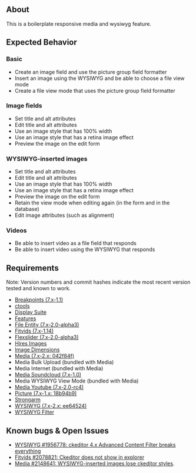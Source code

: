 ## About

This is a boilerplate responsive media and wysiwyg feature.


## Expected Behavior

### Basic
- Create an image field and use the picture group field formatter
- Insert an image using the WYSIWYG and be able to choose a file view mode
- Create a file view mode that uses the picture group field formatter

### Image fields
- Set title and alt attributes
- Edit title and alt attributes
- Use an image style that has 100% width
- Use an image style that has a retina image effect
- Preview the image on the edit form

### WYSIWYG-inserted images
- Set title and alt attributes
- Edit title and alt attributes
- Use an image style that has 100% width
- Use an image style that has a retina image effect
- Preview the image on the edit form
- Retain the view mode when editing again (in the form and in the database)
- Edit image attributes (such as alignment)

### Videos
- Be able to insert video as a file field that responds
- Be able to insert video using the WYSIWYG that responds


## Requirements

Note: Version numbers and commit hashes indicate the most recent version tested and known to work.

- [Breakpoints (7.x-1.1)](https://drupal.org/project/breakpoints)
- [ctools](https://drupal.org/project/ctools)
- [Display Suite](https://drupal.org/project/ds)
- [Features](https://drupal.org/project/features)
- [File Entity (7.x-2.0-alpha3)](https://drupal.org/project/features)
- [Fitvids (7.x-1.14)](https://drupal.org/project/fitvids)
- [Flexslider (7.x-2.0-alpha3)](https://drupal.org/project/flexslider)
- [Hires Images](https://drupal.org/project/hires_images)
- [Image Dimensions](https://drupal.org/project/image_dimensions)
- [Media (7.x-2.x: 042f84f)](https://drupal.org/project/media)
- Media Bulk Upload (bundled with Media)
- Media Internet (bundled with Media)
- [Media Soundcloud (7.x-1.0)](https://drupal.org/project/media_soundcloud)
- Media WYSIWYG View Mode (bundled with Media)
- [Media Youtube (7.x-2.0-rc4)](https://drupal.org/project/media_youtube)
- [Picture (7.x-1.x: 18b94b9)](https://drupal.org/project/picture)
- [Strongarm](https://drupal.org/project/strongarm)
- [WYSIWYG (7.x-2.x: ee64524)](https://drupal.org/project/wysiwyg)
- [WYSIWYG Filter](https://drupal.org/project/wysiwyg_filter)


## Known bugs & Open Issues

- [WYSIWYG #1956778: ckeditor 4.x Advanced Content Filter breaks everything](https://drupal.org/node/1956778)
- [Fitvids #2078821: Ckeditor does not show in explorer](https://drupal.org/node/2078821)
- [Media #2148641: WYSIWYG-inserted images lose ckeditor styles](https://drupal.org/node/2148641).